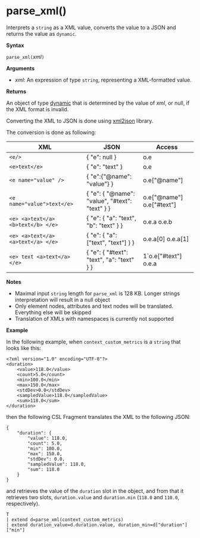# parse_xml()

Interprets a `string` as a XML value, converts the value to a JSON and returns the value as `dynamic`.

**Syntax**

`parse_xml(`*xml*`)`

**Arguments**

* *xml*: An expression of type `string`, representing a XML-formatted value.

**Returns**

An object of type [dynamic](./scalar-data-types/dynamic.md) that is determined by the value of *xml*, or null, if the XML format is invalid.

Converting the XML to JSON is done using [xml2json](https://github.com/Cheedoong/xml2json) library.

The conversion is done as following:

XML                                |JSON                                            |Access
-----------------------------------|------------------------------------------------|--------------         
`<e/>`                             | { "e": null }                                  | o.e
`<e>text</e>`	                   | { "e": "text" }	                            | o.e
`<e name="value" />`               | { "e":{"@name": "value"} }	                    | o.e["@name"]
`<e name="value">text</e>`         | { "e": { "@name": "value", "#text": "text" } } | o.e["@name"] o.e["#text"]
`<e> <a>text</a> <b>text</b> </e>` | { "e": { "a": "text", "b": "text" } }	        | o.e.a o.e.b
`<e> <a>text</a> <a>text</a> </e>` | { "e": { "a": ["text", "text"] } }	            | o.e.a[0] o.e.a[1]
`<e> text <a>text</a> </e>`        | { "e": { "#text": "text", "a": "text" } }	    | 1`o.e["#text"] o.e.a

**Notes**

* Maximal input `string` length for `parse_xml` is 128 KB. Longer strings interpretation will result in a null object 
* Only element nodes, attributes and text nodes will be translated. Everything else will be skipped
* Translation of XMLs with namespaces is currently not supported 
 
**Example**

In the following example, when `context_custom_metrics` is a `string`
that looks like this: 

```
<?xml version="1.0" encoding="UTF-8"?>
<duration>
    <value>118.0</value>
    <count>5.0</count>
    <min>100.0</min>
    <max>150.0</max>
    <stdDev>0.0</stdDev>
    <sampledValue>118.0</sampledValue>
    <sum>118.0</sum>
</duration>
```

then the following CSL Fragment translates the XML to the following JSON:
```
{
    "duration": {
        "value": 118.0,
        "count": 5.0,
        "min": 100.0,
        "max": 150.0,
        "stdDev": 0.0,
        "sampledValue": 118.0,
        "sum": 118.0
    }
}
```

and retrieves the value of the `duration` slot
in the object, and from that it retrieves two slots, `duration.value` and
 `duration.min` (`118.0` and `110.0`, respectively).

<!-- csl -->
```
T
| extend d=parse_xml(context_custom_metrics) 
| extend duration_value=d.duration.value, duration_min=d["duration"]["min"]
```
